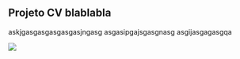 ## Projeto CV blablabla

askjgasgasgasgasgasjngasg
asgasipgajsgasgnasg
asgijasgagasgqa



<img src="https://media.discordapp.net/attachments/1120498631582158949/1184924267897430167/image.png" style="max-width: 100%; display: inline-block;">
